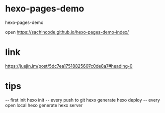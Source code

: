 # hexo-pages-demo
hexo-pages-demo

open  https://sachincode.github.io/hexo-pages-demo-index/

# link
https://juejin.im/post/5dc7ea17518825607c0de8a7#heading-0

# tips
-- first init
hexo init <folder>
-- every push to git
hexo generate
hexo deploy
-- every open local
hexo generate
hexo server
